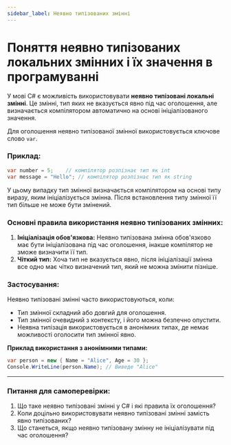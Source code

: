 ```yaml
---
sidebar_label: Неявно типізованих змінні 
---
```


# Поняття неявно типізованих локальних змінних і їх значення в програмуванні

У мові C# є можливість використовувати **неявно типізовані локальні змінні**. Це змінні, тип яких не вказується явно під
час оголошення, але визначається компілятором автоматично на основі ініціалізованого значення.

Для оголошення неявно типізованої змінної використовується ключове слово `var`.

### Приклад:

```csharp
var number = 5;    // компілятор розпізнає тип як int
var message = "Hello"; // компілятор розпізнає тип як string
```

У цьому випадку тип змінної визначається компілятором на основі типу виразу, яким ініціалізується змінна. Після
встановлення типу змінної її тип більше не може бути змінений.

### Основні правила використання неявно типізованих змінних:

1. **Ініціалізація обов'язкова:** Неявно типізована змінна обов'язково має бути ініціалізована під час оголошення,
   інакше компілятор не зможе визначити її тип.
2. **Чіткий тип:** Хоча тип не вказується явно, після ініціалізації змінна все одно має чітко визначений тип, який не
   можна змінити пізніше.

### **Застосування:**

Неявно типізовані змінні часто використовуються, коли:

- Тип змінної складний або довгий для оголошення.
- Тип змінної очевидний з контексту, і його можна безпечно опустити.
- Неявна типізація використовується в анонімних типах, де немає можливості оголосити тип змінної явно.

**Приклад використання з анонімними типами:**

```csharp
var person = new { Name = "Alice", Age = 30 };
Console.WriteLine(person.Name); // Виведе "Alice"
```

---

### Питання для самоперевірки:

1. Що таке неявно типізовані змінні у C# і які правила їх оголошення?
2. Коли доцільно використовувати неявно типізовані змінні замість явно типізованих?
3. Що станеться, якщо неявно типізовану змінну не ініціалізувати під час оголошення?
